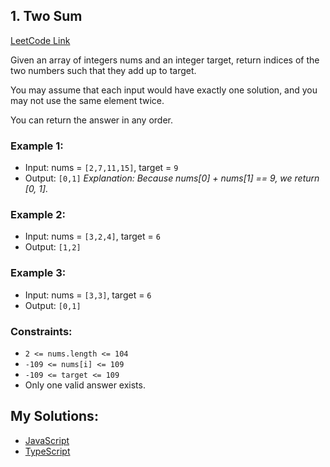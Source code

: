 ## 1. Two Sum
[LeetCode Link](https://leetcode.com/problems/two-sum/)

Given an array of integers nums and an integer target, return indices of the two numbers such that they add up to target.

You may assume that each input would have exactly one solution, and you may not use the same element twice.

You can return the answer in any order.

### Example 1:
-   Input: nums = `[2,7,11,15]`, target = `9`
-   Output: `[0,1]`
_Explanation: Because nums[0] + nums[1] == 9, we return [0, 1]._

### Example 2:
-   Input: nums = `[3,2,4]`, target = `6`
-   Output: `[1,2]`

### Example 3:
-   Input: nums = `[3,3]`, target = `6`
-   Output: `[0,1]`

### Constraints:
-   `2 <= nums.length <= 104`
-   `-109 <= nums[i] <= 109`
-   `-109 <= target <= 109`
-   Only one valid answer exists.

## My Solutions:
- [JavaScript](0001-Two-Sum.js)
- [TypeScript](0001-Two-Sum.ts)